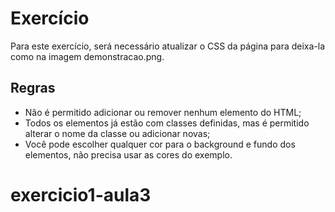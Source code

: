 # Exercício

Para este exercício, será necessário atualizar o CSS da página para deixa-la como na imagem demonstracao.png.

## Regras   
- Não é permitido adicionar ou remover nenhum elemento do HTML;
- Todos os elementos já estão com classes definidas, mas é permitido alterar o nome da classe ou adicionar novas;
- Você pode escolher qualquer cor para o background e fundo dos elementos, não precisa usar as cores do exemplo.
# exercicio1-aula3
